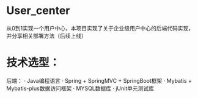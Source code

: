 # User_center
从0到1实现一个用户中心，本项目实现了关于企业级用户中心的后端代码实现，并分享相关部署方法（后续上线）

# 技术选型：

后端：
· Java编程语言
· Spring + SpringMVC + SpringBoot框架
· Mybatis + Mybatis-plus数据访问框架
· MYSQL数据库
· jUnit单元测试库
